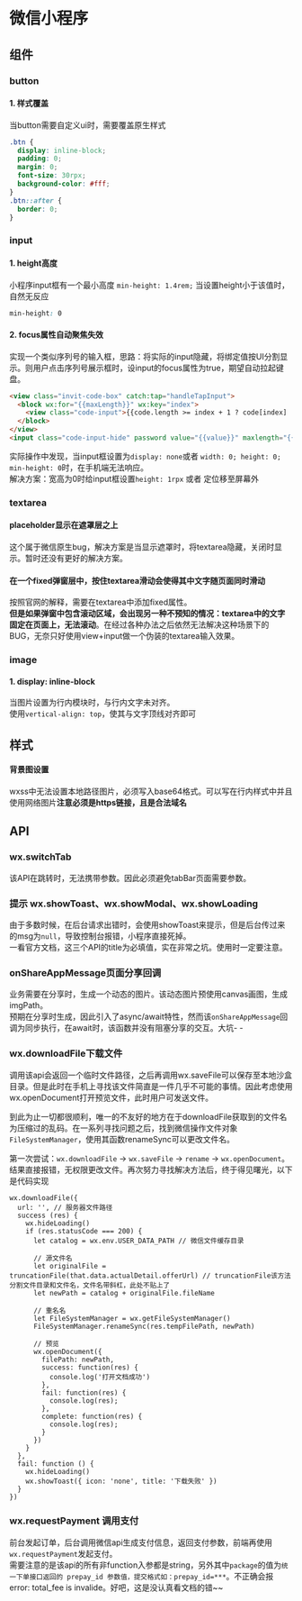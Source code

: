 # 微信小程序

## 组件

### button

#### 1. 样式覆盖
当button需要自定义ui时，需要覆盖原生样式

``` css
.btn {
  display: inline-block;
  padding: 0;
  margin: 0;
  font-size: 30rpx;
  background-color: #fff;
}
.btn::after {
  border: 0;
}
```

### input

#### 1. height高度
小程序input框有一个最小高度 `min-height: 1.4rem;` 当设置height小于该值时，自然无反应

``` css
min-height: 0
```

#### 2. focus属性自动聚焦失效
实现一个类似序列号的输入框，思路：将实际的input隐藏，将绑定值按UI分割显示。则用户点击序列号展示框时，设input的focus属性为true，期望自动拉起键盘。

``` html
<view class="invit-code-box" catch:tap="handleTapInput">
  <block wx:for="{{maxLength}}" wx:key="index">
    <view class="code-input">{{code.length >= index + 1 ? code[index] : ''}}</view>
  </block>
</view>
<input class="code-input-hide" password value="{{value}}" maxlength="{{maxLength}}" focus="{{isFocus}}" bindinput="handleInput" bindblur="handleBlur" />
```

实际操作中发现，当input框设置为`display: none`或者 `width: 0; height: 0; min-height: 0`时，在手机端无法响应。<br />
解决方案：宽高为0时给input框设置`height: 1rpx` 或者 定位移至屏幕外

### textarea
#### placeholder显示在遮罩层之上
这个属于微信原生bug，解决方案是当显示遮罩时，将textarea隐藏，关闭时显示。暂时还没有更好的解决方案。

#### 在一个fixed弹窗层中，按住textarea滑动会使得其中文字随页面同时滑动
按照官网的解释，需要在textarea中添加fixed属性。<br />
**但是如果弹窗中包含滚动区域，会出现另一种不预知的情况：textarea中的文字固定在页面上，无法滚动**。在经过各种办法之后依然无法解决这种场景下的BUG，无奈只好使用view+input做一个伪装的textarea输入效果。

### image

#### 1. display: inline-block
当图片设置为行内模块时，与行内文字未对齐。<br />
使用`vertical-align: top`，使其与文字顶线对齐即可

## 样式

#### 背景图设置
wxss中无法设置本地路径图片，必须写入base64格式。可以写在行内样式中并且使用网络图片**注意必须是https链接，且是合法域名**

## API
### wx.switchTab
该API在跳转时，无法携带参数。因此必须避免tabBar页面需要参数。

### 提示 wx.showToast、wx.showModal、wx.showLoading
由于多数时候，在后台请求出错时，会使用showToast来提示，但是后台传过来的msg为`null`，导致控制台报错，小程序直接死掉。<br />
一看官方文档，这三个API的title为必填值，实在非常之坑。使用时一定要注意。

### onShareAppMessage页面分享回调
业务需要在分享时，生成一个动态的图片。该动态图片预使用canvas画图，生成imgPath。<br />
预期在分享时生成，因此引入了async/await特性，然而该`onShareAppMessage`回调为同步执行，在await时，该函数并没有阻塞分享的交互。大坑- -

### wx.downloadFile下载文件
调用该api会返回一个临时文件路径，之后再调用wx.saveFile可以保存至本地沙盒目录。但是此时在手机上寻找该文件简直是一件几乎不可能的事情。因此考虑使用wx.openDocument打开预览文件，此时用户可发送文件。<br />

到此为止一切都很顺利，唯一的不友好的地方在于downloadFile获取到的文件名为压缩过的乱码。在一系列寻找问题之后，找到微信操作文件对象`FileSystemManager`，使用其函数renameSync可以更改文件名。<br />

第一次尝试：`wx.downloadFile` -> `wx.saveFile` -> `rename` -> `wx.openDocument`。结果直接报错，无权限更改文件。再次努力寻找解决方法后，终于得见曙光，以下是代码实现
```JS
wx.downloadFile({
  url: '', // 服务器文件路径
  success (res) {
    wx.hideLoading()
    if (res.statusCode === 200) {
      let catalog = wx.env.USER_DATA_PATH // 微信文件缓存目录

      // 源文件名
      let originalFile = truncationFile(that.data.actualDetail.offerUrl) // truncationFile该方法分割文件目录和文件名，文件名带斜杠，此处不贴上了
      let newPath = catalog + originalFile.fileName

      // 重名名
      let FileSystemManager = wx.getFileSystemManager()
      FileSystemManager.renameSync(res.tempFilePath, newPath)

      // 预览
      wx.openDocument({
        filePath: newPath,
        success: function(res) {
          console.log('打开文档成功')
        },
        fail: function(res) {
          console.log(res);
        },
        complete: function(res) {
          console.log(res);
        }
      })
    }
  },
  fail: function () {
    wx.hideLoading()
    wx.showToast({ icon: 'none', title: '下载失败' })
  }
})
```

### wx.requestPayment 调用支付
前台发起订单，后台调用微信api生成支付信息，返回支付参数，前端再使用`wx.requestPayment`发起支付。<br />
需要注意的是该api的所有非function入参都是string，另外其中`package`的值为`统一下单接口返回的 prepay_id 参数值，提交格式如：prepay_id=***`。不正确会报error: total_fee is invalide。好吧，这是没认真看文档的错~~
